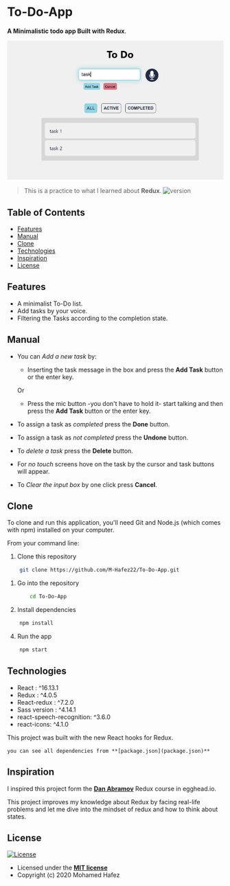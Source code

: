 # To-Do-App
**A Minimalistic todo app Built with Redux**.

![App preview](./Readme_assets/preview.png)
 > This is a practice to what I learned about **Redux**.
![version](https://img.shields.io/badge/version-1.1.0-blue)

## Table of Contents
- [Features](#features)
- [Manual](#manual)
- [Clone](#clone)
- [Technologies](#technologies)
- [Inspiration](#inspiration)
- [License](#license)

## Features
* A minimalist To-Do list.
* Add tasks by your voice.
* Filtering the Tasks according to the completion state.

## Manual

* You can *Add a new task* by:
    - Inserting the task message in the box and press the **Add Task** button or the enter key.
    
    Or
    - Press the mic button -you don't have to hold it- start talking and then press the **Add Task** button or the enter key.
* To assign a task as *completed* press the **Done** button.
* To assign a task as *not completed* press the **Undone** button.
* To *delete a task* press the **Delete** button.
* For *no touch* screens hove on the task by the cursor and task buttons will appear.
* To *Clear the input box* by one click press **Cancel**.



## Clone
To clone and run this application, you'll need Git and Node.js (which comes with npm) installed on your computer.

From your command line:

1. Clone this repository

  ```bash
      git clone https://github.com/M-Hafez22/To-Do-App.git
  ```

1. Go into the repository

    ```bash
        cd To-Do-App
    ```

3. Install dependencies

  ```bash
      npm install
  ```

4. Run the app

  ```bash
      npm start
  ```

## Technologies

 - React  : ^16.13.1
 - Redux : ^4.0.5
 - React-redux : ^7.2.0
 - Sass version   : ^4.14.1
 - react-speech-recognition: ^3.6.0
 - react-icons: ^4.1.0
 
This project was built with the new React hooks for Redux.

    you can see all dependencies from **[package.json](package.json)**

## Inspiration

I inspired this project form the [**Dan Abramov**](https://egghead.io/courses/getting-started-with-redux) Redux course in egghead.io.

This project improves my knowledge about Redux by facing real-life problems and let me dive into the mindset of redux and how to think about states.

## License
[![License](http://img.shields.io/:license-mit-blue.svg?style=flat-square)](http://badges.mit-license.org)

- Licensed under the **[MIT license](LICENSE)**
- Copyright (c) 2020 Mohamed Hafez
